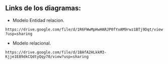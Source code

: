 ## Links de los diagramas:

* Modelo Entidad relacion.

``https://drive.google.com/file/d/1R6FWwMpHwHARJP0fYxAM9rwz1BTj9Dqt/view?usp=sharing``

* Modelo relacional.

``https://drive.google.com/file/d/1BAfA2HLkkM3-Kjje1E89dkCQdtyQqy70/view?usp=sharing``

